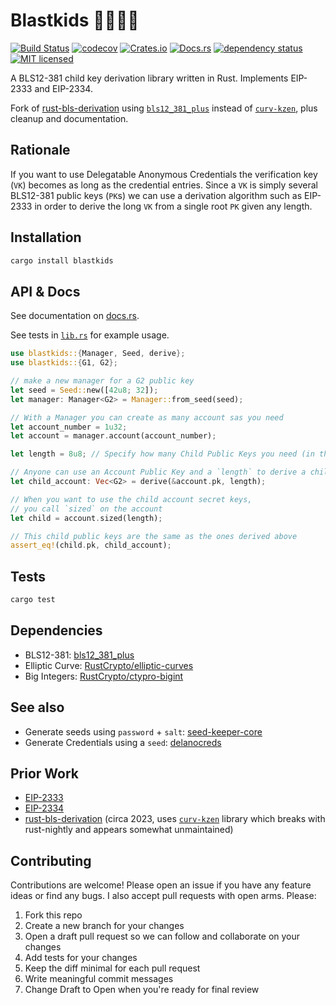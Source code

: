 # Blastkids 🚀🔑🔑🔑

[![Build Status](https://travis-ci.com/DougAnderson444/blastkids.svg?branch=master)](https://travis-ci.com/DougAnderson444/blastkids)
[![codecov](https://codecov.io/gh/DougAnderson444/blastkids/branch/master/graph/badge.svg)](https://codecov.io/gh/DougAnderson444/blastkids)
[![Crates.io](https://img.shields.io/crates/v/blastkids.svg)](https://crates.io/crates/blastkids)
[![Docs.rs](https://docs.rs/blastkids/badge.svg)](https://docs.rs/blastkids)
[![dependency status](https://deps.rs/repo/github/DougAnderson444/blastkids/status.svg)](https://deps.rs/repo/github/DougAnderson444/blastkids)
[![MIT licensed](https://img.shields.io/badge/license-MIT-blue.svg)](./LICENSE)

A BLS12-381 child key derivation library written in Rust. Implements EIP-2333 and EIP-2334.

Fork of [rust-bls-derivation](https://github.com/taiyi-research-institute/rust-bls-derivation) using [`bls12_381_plus`](https://github.com/mikelodder7/bls12_381_plus) instead of [`curv-kzen`](https://crates.io/crates/curv-kzen), plus cleanup and documentation.

## Rationale

If you want to use Delegatable Anonymous Credentials the verification key (`VK`) becomes as long as the credential entries. Since a `VK` is simply several BLS12-381 public keys (`PK`s) we can use a derivation algorithm such as EIP-2333 in order to derive the long `VK` from a single root `PK` given any length.

## Installation

```bash
cargo install blastkids
```

## API & Docs

See documentation on [docs.rs](https://docs.rs/blastkids).

See tests in [`lib.rs`](./src/lib.rs) for example usage.

```rust
use blastkids::{Manager, Seed, derive};
use blastkids::{G1, G2};

// make a new manager for a G2 public key
let seed = Seed::new([42u8; 32]);
let manager: Manager<G2> = Manager::from_seed(seed);

// With a Manager you can create as many account sas you need
let account_number = 1u32;
let account = manager.account(account_number);

let length = 8u8; // Specify how many Child Public Keys you need (in this case, 8). Can be up to 255.

// Anyone can use an Account Public Key and a `length` to derive a child account
let child_account: Vec<G2> = derive(&account.pk, length);

// When you want to use the child account secret keys,
// you call `sized` on the account
let child = account.sized(length);

// This child public keys are the same as the ones derived above
assert_eq!(child.pk, child_account);
```

## Tests

```bash
cargo test
```

## Dependencies

- BLS12-381: [bls12_381_plus](https://crates.io/crates/bls12_381_plus)
- Elliptic Curve: [RustCrypto/elliptic-curves](https://crates.io/crates/elliptic-curve)
- Big Integers: [RustCrypto/ctypro-bigint](https://crates.io/crates/crypto-bigint)

## See also

- Generate seeds using `password` + `salt`: [seed-keeper-core](https://github.com/DougAnderson444/seed-keeper)
- Generate Credentials using a `seed`: [delanocreds](https://github.com/DougAnderson444/delanocreds)

## Prior Work

- [EIP-2333](https://eips.ethereum.org/EIPS/eip-2333)
- [EIP-2334](https://eips.ethereum.org/EIPS/eip-2334)
- [rust-bls-derivation](https://github.com/taiyi-research-institute/rust-bls-derivation) (circa 2023, uses [`curv-kzen`](https://crates.io/crates/curv-kzen) library which breaks with rust-nightly and appears somewhat unmaintained)

## Contributing

Contributions are welcome! Please open an issue if you have any feature ideas or find any bugs. I also accept pull requests with open arms. Please:

1. Fork this repo
2. Create a new branch for your changes
3. Open a draft pull request so we can follow and collaborate on your changes
4. Add tests for your changes
5. Keep the diff minimal for each pull request
6. Write meaningful commit messages
7. Change Draft to Open when you're ready for final review
